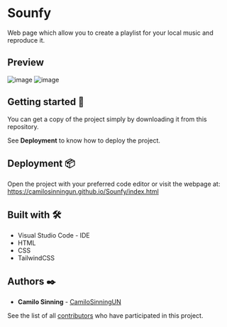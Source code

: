 # Sounfy

Web page which allow you to create a playlist for your local music and reproduce it.

## Preview

![image](https://user-images.githubusercontent.com/61607058/204691344-0481b879-f957-48f0-aa65-f6edc4a09786.png)
![image](https://user-images.githubusercontent.com/61607058/204691746-f7564275-88b3-4c2b-a5d4-849cf74c0027.png)


## Getting started 🚀

You can get a copy of the project simply by downloading it from this repository.

See **Deployment** to know how to deploy the project.

## Deployment 📦

Open the project with your preferred code editor or visit the webpage at: https://camilosinningun.github.io/Sounfy/index.html

## Built with 🛠️

* Visual Studio Code - IDE
* HTML
* CSS
* TailwindCSS

## Authors ✒️

* **Camilo Sinning** - [CamiloSinningUN](https://github.com/CamiloSinningUN)

See the list of all [contributors](https://github.com/CamiloSinningUN/Sounfy/contributors) who have participated in this project.

